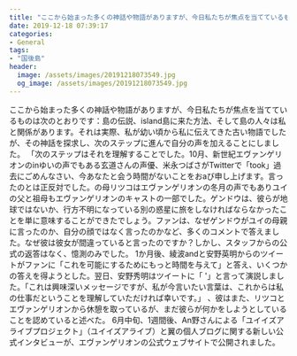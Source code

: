 ```yaml
---
title: "ここから始まった多くの神話や物語がありますが、今日私たちが焦点を当てているものは次のとおりです：‬島の伝説、island島に来た方法、そして島の人々は私と関係があります。"
date: 2019-12-18 07:39:17
categories:
- General
tags:
- "国後島"
header:
  image: /assets/images/20191218073549.jpg
  og_image: /assets/images/20191218073549.jpg
---
```


ここから始まった多くの神話や物語がありますが、今日私たちが焦点を当てているものは次のとおりです：‬島の伝説、island島に来た方法、そして島の人々は私と関係があります。それは実際、私が幼い頃から私に伝えてきた古い物語でしたが、その神話を探求し、次のステップに進んで自分の声を加えることにしました。 「次のステップはそれを理解することでした。10月、新世紀エヴァンゲリオンのinゆいの声でもある玄道さんの声優、米永つばさがTwitterで「took」‬過去にごめんなさい、今あなたと会う時間がないことをおaび申し上げます。‬言ったのとは正反対でした‬。‬‬の母リツコはエヴァンゲリオンの冬月の声でもありユイの父と祖母もエヴァンゲリオンのキャストの一部でした。ゲンドウは、彼らが地球ではないか、行方不明になっている別の惑星に旅をしなければならなかったことを単に意味することができたでしょう。ファンは、なぜゲンドウがユイの母親に言ったのか、自分の顔ではなく言ったのかなど、多くのコメントで答えました。なぜ彼は彼女が間違っていると言ったのですか？しかし、スタッフからの公式の返答はなく、憶測のみでした。 1か月後、綾波andと安野英明からのツイートがファンに「これを可能にするためにもっと時間を与えて」と答え、いくつかの答えを得ようとした。翌日、安野秀明はツイートに「 &#39;」と言って演説しました。「これは興味深いメッセージですが、私が今言いたい言葉は、これからは私の仕事だということを理解していただければ幸いです。」‬ 、彼はまた、リツコとエヴァンゲリオンから休憩を取っているが、まだ彼らが何かをしようとしていることを認めていると述べた。 6月中旬、1週間後、An野さんによる「ユイイズアライブプロジェクト」（ユイイズアライブ）と翼の個人ブログに関する新しい公式インタビューが、エヴァンゲリオンの公式ウェブサイトで公開されました。

